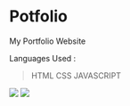 # Potfolio
My Portfolio Website

Languages Used :
> HTML
> CSS
> JAVASCRIPT

<img src="https://bkit.co/w_6357a79ad69ed.gif" />
<img src="https://bkit.co/w_6357a79ad69ed.gif" />
